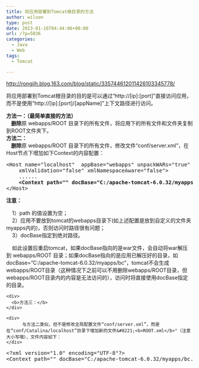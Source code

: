 ```yaml
---
title: 将应用部署到Tomcat根目录的方法
author: wiloon
type: post
date: 2013-01-16T04:44:06+00:00
url: /?p=5036
categories:
  - Java
  - Web
tags:
  - Tomcat

---
```

http://rongjih.blog.163.com/blog/static/335744612011426103345778/

将应用部署到Tomcat根目录的目的是可以通过“http://[ip]:[port]”直接访问应用，而不是使用“http://[ip]:[port]/[appName]”上下文路径进行访问。

<div>
</div>

<div>
  <b>方法一：（最简单直接的方法）</b>
</div>

<div>
  <b>    删除</b>原 webapps/ROOT 目录下的所有文件，将应用下的所有文件和文件夹复制到ROOT文件夹下。
</div>

<div>
</div>

<div>
  <b>方法二：</b>
</div>

<div>
  <b>    删除</b>原 webapps/ROOT 目录下的所有文件，修改文件“conf/server.xml”，在Host节点下增加如下Context的内容配置：
</div>

<pre>&lt;Host name="localhost"  appBase="webapps" unpackWARs="true" autoDeploy="true"
    xmlValidation="false" xmlNamespaceAware="false"&gt;
    ......
    <b>&lt;Context path="" docBase="C:/apache-tomcat-6.0.32/myapps/bc.war"&gt;&lt;/Context&gt;</b>
&lt;/Host&gt;</pre>

**注意：**

<div>
      1）path 的值设置为空；
</div>

<div>
      2）应用不要放到tomcat的webapps目录下(如上述配置是放到自定义的文件夹myapps内的)，否则访问时路径很有问题；
</div>

<div>
      3）docBase指定到绝对路径。</p> 
  
  <div>
        如此设置后重启tomcat，如果docBase指向的是war文件，会自动将war解压到 webapps/ROOT 目录；如果docBase指向的是应用已解压好的目录，如 docBase=&#8221;C:/apache-tomcat-6.0.32/myapps/bc&#8221;，tomcat不会生成webapps/ROOT目录（这种情况下之前可以不用删除webapps/ROOT目录，但webapps/ROOT目录内的内容是无法访问的），访问时将直接使用docBase指定的目录。
  </div>
  
  <div>
    <div>
    </div>
    
    <div>
      <b>方法三：</b>
    </div>
    
    <div>
          与方法二类似，但不是修改全局配置文件“conf/server.xml”，而是在“conf/Catalina/localhost”目录下增加新的文件&#8221;<b>ROOT.xml</b>"（注意大小写哦），文件内容如下：
    </div>
  </div>
</div>

<pre>&lt;?xml version="1.0" encoding="UTF-8"?&gt;
&lt;Context path="" docBase="C:/apache-tomcat-6.0.32/myapps/bc.war"&gt;&lt;/Context&gt;</pre>